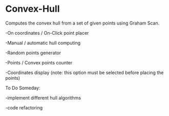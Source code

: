 # Convex-Hull
Computes the convex hull from a set of given points using Graham Scan.

-On coordinates / On-Click point placer

-Manual / automatic hull computing

-Random points generator

-Points / Convex points counter

-Coordinates display (note: this option must be selected before placing the points)


To Do Someday:

-implement different hull algorithms

-code refactoring
